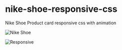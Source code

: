 # nike-shoe-responsive-css
Nike Shoe Product card responsive css with animation

![Nike Shoe](nike-shoe-card/img/animation.gif)

![Responsive](nike-shoe-card/img/responsive.gif)
